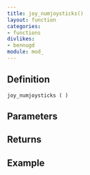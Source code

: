 ```yaml
---
title: joy_numjoysticks()
layout: function
categories:
- functions
divlikes:
- bennugd
module: mod_
---
```


## Definition

    joy_numjoysticks ( )

## Parameters

## Returns

## Example
